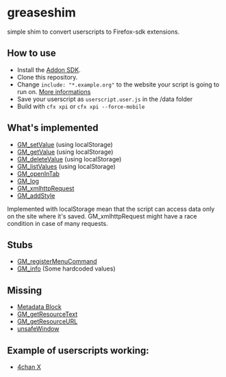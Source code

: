greaseshim
==========
simple shim to convert userscripts to Firefox-sdk extensions.

## How to use
- Install the [Addon SDK](https://developer.mozilla.org/en-US/Add-ons/SDK/Tutorials/Installation).
- Clone this repository.
- Change `include: "*.example.org"` to the website your script is going to run on. [More informations](https://developer.mozilla.org/en-US/Add-ons/SDK/High-Level_APIs/page-mod)
- Save your userscript as `userscript.user.js` in the /data folder
- Build with `cfx xpi` or `cfx xpi --force-mobile`

## What's implemented
- [GM_setValue](http://wiki.greasespot.net/GM_deleteValue) (using localStorage)
- [GM_getValue](http://wiki.greasespot.net/GM_getValue) (using localStorage)
- [GM_deleteValue](http://wiki.greasespot.net/GM_deleteValue) (using localStorage)
- [GM_listValues](http://wiki.greasespot.net/GM_listValues) (using localStorage)
- [GM_openInTab](http://wiki.greasespot.net/GM_openInTab)
- [GM_log](http://wiki.greasespot.net/GM_log)
- [GM_xmlhttpRequest](http://wiki.greasespot.net/GM_xmlhttpRequest)
- [GM_addStyle](http://wiki.greasespot.net/GM_addStyle)

Implemented with localStorage mean that the script can access data only on the site where it's saved.
GM_xmlhttpRequest might have a race condition in case of many requests.

## Stubs
- [GM_registerMenuCommand](http://wiki.greasespot.net/GM_registerMenuCommand)
- [GM_info](http://wiki.greasespot.net/GM_info) (Some hardcoded values)

## Missing
- [Metadata Block](http://wiki.greasespot.net/Metadata_Block)
- [GM_getResourceText](http://wiki.greasespot.net/GM_getResourceText)
- [GM_getResourceURL](http://wiki.greasespot.net/GM_getResourceURL)
- [unsafeWindow](http://wiki.greasespot.net/UnsafeWindow)

## Example of userscripts working:
- [4chan X](https://github.com/Spittie/4chan-x)